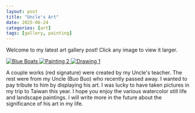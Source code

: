 ```yaml
---
layout: post
title: "Uncle's Art"
date: 2025-06-24
categories: [art]
tags: [gallery, painting]
---
```


Welcome to my latest art gallery post! Click any image to view it larger.

<div class="art-gallery">
  <a href="{{ site.baseurl }}/Uncle%20blue%20boats.jpeg" target="_blank">
    <img src="{{ site.baseurl }}/Uncle%20blue%20boats.jpeg" alt="Blue Boats">
  </a>
  <a href="{{ site.baseurl }}/assets/img/art/painting2.jpg" target="_blank">
    <img src="{{ site.baseurl }}/assets/img/art/painting2.jpg" alt="Painting 2">
  </a>
  <a href="{{ site.baseurl }}/assets/img/art/drawing1.jpg" target="_blank">
    <img src="{{ site.baseurl }}/assets/img/art/drawing1.jpg" alt="Drawing 1">
  </a>
</div>

A couple works (red signature) were created by my Uncle's teacher. The rest were from my Uncle (Buo Buo) who recently passed away.
I wanted to pay tribute to him by displaying his art. I was lucky to have taken pictures in my trip to Taiwan this year.
I hope you enjoy the various watercolor still life and landscape paintings.  I will write more in the future about the significance of his art in my life.
